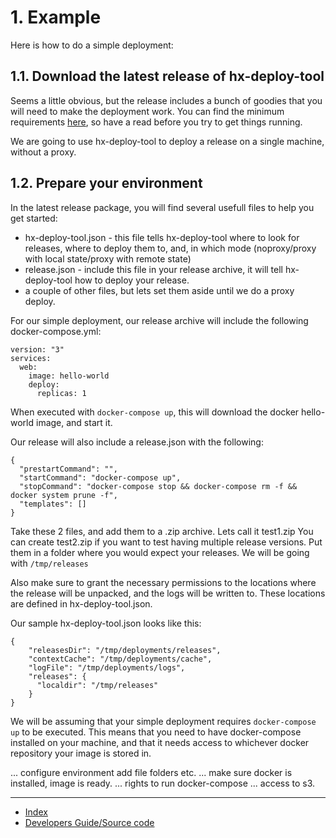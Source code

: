 # 1. Example

Here is how to do a simple deployment:

## 1.1. Download the latest release of hx-deploy-tool

Seems a little obvious, but the release includes a bunch of goodies that you will need to make the deployment work.
You can find the minimum requirements [here](), so have a read before you try to get things running.

We are going to use hx-deploy-tool to deploy a release on a single machine, without a proxy.

## 1.2. Prepare your environment

In the latest release package, you will find several usefull files to help you get started:

- hx-deploy-tool.json - this file tells hx-deploy-tool where to look for releases, where to deploy them to, and, in which mode (noproxy/proxy with local state/proxy with remote state)
- release.json - include this file in your release archive, it will tell hx-deploy-tool how to deploy your release.
- a couple of other files, but lets set them aside until we do a proxy deploy.

For our simple deployment, our release archive will include the following docker-compose.yml:

```
version: "3"
services:
  web:
    image: hello-world
    deploy:
      replicas: 1

```

When executed with `docker-compose up`, this will download the docker hello-world image, and start it.

Our release will also include a release.json with the following:

```
{
  "prestartCommand": "",
  "startCommand": "docker-compose up",
  "stopCommand": "docker-compose stop && docker-compose rm -f && docker system prune -f",
  "templates": []
}
```
Take these 2 files, and add them to a .zip archive. Lets call it test1.zip
You can create test2.zip if you want to test having multiple release versions.
Put them in a folder where you would expect your releases.
We will be going with `/tmp/releases`

Also make sure to grant the necessary permissions to the locations where the release will be unpacked, and the logs will be written to. These locations are defined in hx-deploy-tool.json.

Our sample hx-deploy-tool.json looks like this:

```
{
    "releasesDir": "/tmp/deployments/releases",
    "contextCache": "/tmp/deployments/cache",
    "logFile": "/tmp/deployments/logs",
    "releases": {
      "localdir": "/tmp/releases"
    }
}
```

We will be assuming that your simple deployment requires `docker-compose up` to be executed.
This means that you need to have docker-compose installed on your machine, and that it needs access to whichever docker repository your image is stored in.

... configure environment add file folders etc.
... make sure docker is installed, image is ready.
... rights to run docker-compose
... access to s3.

---

- [Index]()
- [Developers Guide/Source code](https://helix-collective.github.io/hx-deploy-tool/)
